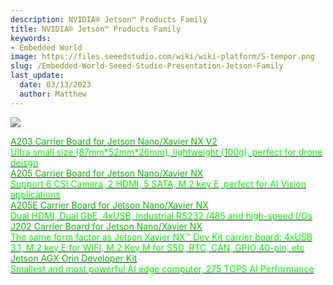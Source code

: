 ```yaml
---
description: NVIDIA® Jetson™ Products Family
title: NVIDIA® Jetson™ Products Family
keywords:
- Embedded World
image: https://files.seeedstudio.com/wiki/wiki-platform/S-tempor.png
slug: /Embedded-World-Seeed-Studio-Presentation-Jetson-Family
last_update:
  date: 03/13/2023
  author: Matthew
---
```


![](https://www.seeedstudio.com/blog/wp-content/uploads/2023/03/edge@2x.png)

<div class="embedded_world_container">
    <a class="embedded_world_item" style={{textAlign: 'center'}} href="/reComputer_A203_Flash_System">
            <div class="embedded_world_title" style={{textAlign: 'center'}}><font color={'8DC215'} size={"6"}>A203 Carrier Board for Jetson Nano/Xavier NX V2</font></div>
            <div class="embedded_world_title" style={{textAlign: 'center'}}><font color={'FFFFFF'} size={"3"}>Ultra small size (87mm*52mm*26mm), lightweight (100g), perfect for drone deisgn </font></div>
    </a>
</div>

<div class="embedded_world_container">
    <a class="embedded_world_item" style={{textAlign: 'center'}} href="/reComputer_A205_Flash_System">
            <div class="embedded_world_title" style={{textAlign: 'center'}}><font color={'8DC215'} size={"6"}>A205 Carrier Board for Jetson Nano/Xavier NX</font></div>
            <div class="embedded_world_title" style={{textAlign: 'center'}}><font color={'FFFFFF'} size={"3"}>Support 6 CSI Camera, 2 HDMI, 5 SATA, M.2 key E, perfect for AI Vision applications </font></div>
    </a>
</div>

<div class="embedded_world_container">
    <a class="embedded_world_item" style={{textAlign: 'center'}} href="/reComputer_A205E_Flash_System">
            <div class="embedded_world_title" style={{textAlign: 'center'}}><font color={'8DC215'} size={"6"}>A205E Carrier Board for Jetson Nano/Xavier NX</font></div>
            <div class="embedded_world_title" style={{textAlign: 'center'}}><font color={'FFFFFF'} size={"3"}>Dual HDMI, Dual GbE, 4xUSB, industrial RS232 /485 and high-speed I/Os </font></div>
    </a>
</div>

<div class="embedded_world_container">
    <a class="embedded_world_item" style={{textAlign: 'center'}} href="/reComputer_J2021_J202_Flash_Jetpack">
            <div class="embedded_world_title" style={{textAlign: 'center'}}><font color={'8DC215'} size={"6"}>J202 Carrier Board for Jetson Nano/Xavier NX</font></div>
            <div class="embedded_world_title" style={{textAlign: 'center'}}><font color={'FFFFFF'} size={"3"}>The same form factor as Jetson Xavier NX™ Dev Kit carrier board: 4xUSB 3.1, M.2 key E for WIFI, M.2 Key M for SSD, RTC, CAN, GPIO 40-pin, etc </font></div>
    </a>
</div>

<div class="embedded_world_container">
    <a class="embedded_world_item" style={{textAlign: 'center'}} href="/Jetson_AGX_Orin_32GB_H01_Flash_Jetpack">
            <div class="embedded_world_title" style={{textAlign: 'center'}}><font color={'8DC215'} size={"6"}>Jetson AGX Orin Developer Kit</font></div>
            <div class="embedded_world_title" style={{textAlign: 'center'}}><font color={'FFFFFF'} size={"3"}>Smallest and most powerful AI edge computer, 275 TOPS AI Performance </font></div>
    </a>
</div>
